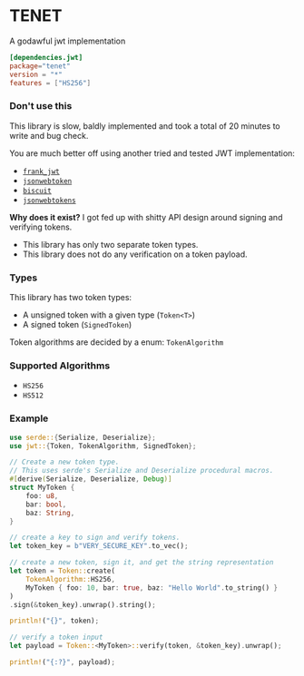# TENET
A godawful jwt implementation

```toml
[dependencies.jwt]
package="tenet"
version = "*"
features = ["HS256"]
```
### Don't use this
This library is slow, baldly implemented and took a total of 20 minutes to write and bug check.

You are much better off using another tried and tested JWT implementation:
- [`frank_jwt`](https://crates.io/crates/frank_jwt)
- [`jsonwebtoken`](https://crates.io/crates/jsonwebtoken)
- [`biscuit`](https://crates.io/crates/biscuit)
- [`jsonwebtokens`](https://crates.io/crates/jsonwebtokens)


**Why does it exist?**
I got fed up with shitty API design around signing and verifying tokens.

- This library has only two separate token types.
- This library does not do any verification on a token payload.

### Types

This library has two token types:
- A unsigned token with a given type (`Token<T>`)
- A signed token (`SignedToken`)

Token algorithms are decided by a enum: `TokenAlgorithm`

### Supported Algorithms
- `HS256`
- `HS512`
### Example

```rust
use serde::{Serialize, Deserialize};
use jwt::{Token, TokenAlgorithm, SignedToken};

// Create a new token type.
// This uses serde's Serialize and Deserialize procedural macros.
#[derive(Serialize, Deserialize, Debug)]
struct MyToken {
    foo: u8,
    bar: bool,
    baz: String,
}

// create a key to sign and verify tokens.
let token_key = b"VERY_SECURE_KEY".to_vec();

// create a new token, sign it, and get the string representation
let token = Token::create(
    TokenAlgorithm::HS256,
    MyToken { foo: 10, bar: true, baz: "Hello World".to_string() }
)
.sign(&token_key).unwrap().string();

println!("{}", token);

// verify a token input
let payload = Token::<MyToken>::verify(token, &token_key).unwrap();

println!("{:?}", payload);
```

